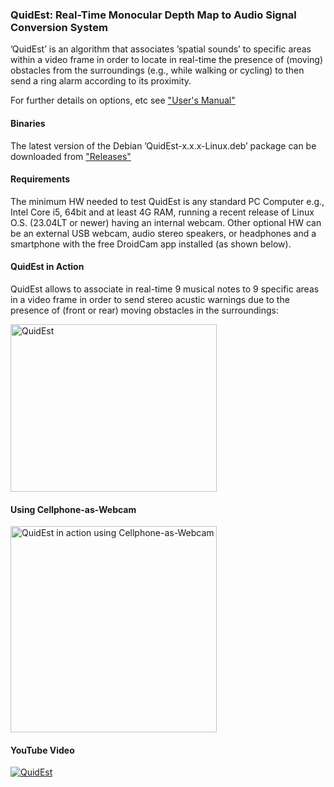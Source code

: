 ### QuidEst: Real-Time Monocular Depth Map to Audio Signal Conversion System

’QuidEst’ is an algorithm that associates ’spatial sounds’ to specific areas within a video frame in order to locate in real-time the presence of (moving) obstacles from the surroundings (e.g., while walking or cycling) to then send a ring alarm according to its proximity.

For further details on options, etc see ["User's Manual"](https://github.com/canessae/Quidest/blob/main/Quidest-UserManual-v1.pdf)

#### Binaries

The latest version of the Debian ’QuidEst-x.x.x-Linux.deb’ package can be downloaded from 
["Releases"](https://github.com/canessae/Quidest/releases)

#### Requirements

The minimum HW needed to test QuidEst is any standard PC Computer e.g., Intel Core i5, 64bit and at least 4G RAM, running a recent release of Linux O.S. (23.04LT or newer) having an internal webcam. Other optional HW can be an external USB webcam, audio stereo speakers, or headphones and a smartphone with the free DroidCam app installed (as shown below).

#### QuidEst in Action 

QuidEst allows to associate in real-time 9 musical notes to 9 specific areas in a video frame in order to send stereo acustic warnings due to the presence of (front or rear) moving obstacles in the surroundings:

<picture>
  <img alt="QuidEst" src="https://user-images.githubusercontent.com/84878752/252995972-953cd67a-0a73-42c8-b79a-7dce2876c26f.png" width="330" height="268">
</picture>

#### Using Cellphone-as-Webcam

<picture>
  <img alt="QuidEst in action using Cellphone-as-Webcam" src="https://user-images.githubusercontent.com/84878752/252998133-7c40c016-c68d-4356-9060-9dcd1b407103.png" width="330" height="330">
</picture>

#### YouTube Video

[![QuidEst](https://img.youtube.com/vi/fsVbh53SRio/0.jpg)](https://www.youtube.com/watch?v=fsVbh53SRio "QuidEst")


